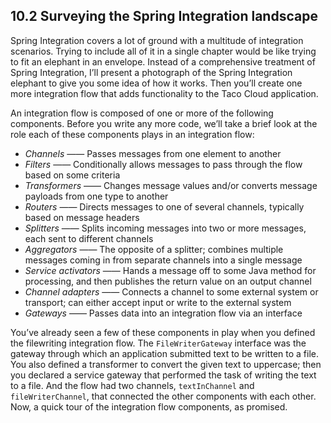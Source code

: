 ## 10.2 Surveying the Spring Integration landscape

Spring Integration covers a lot of ground with a multitude of integration scenarios. Trying to include all of it in a single chapter would be like trying to fit an elephant in an envelope. Instead of a comprehensive treatment of Spring Integration, I’ll present a photograph of the Spring Integration elephant to give you some idea of how it works. Then you’ll create one more integration flow that adds functionality to the Taco Cloud application.

An integration flow is composed of one or more of the following components. Before you write any more code, we’ll take a brief look at the role each of these components plays in an integration flow:

* _Channels_ —— Passes messages from one element to another
* _Filters_ —— Conditionally allows messages to pass through the flow based on some
criteria
* _Transformers_ —— Changes message values and/or converts message payloads from
one type to another
* _Routers_ —— Directs messages to one of several channels, typically based on message
headers
* _Splitters_ —— Splits incoming messages into two or more messages, each sent to different channels
* _Aggregators_ —— The opposite of a splitter; combines multiple messages coming in
from separate channels into a single message
* _Service activators_ —— Hands a message off to some Java method for processing, and
then publishes the return value on an output channel
* _Channel adapters_ —— Connects a channel to some external system or transport; can
either accept input or write to the external system
* _Gateways_ —— Passes data into an integration flow via an interface

You’ve already seen a few of these components in play when you defined the filewriting integration flow. The `FileWriterGateway` interface was the gateway through which an application submitted text to be written to a file. You also defined a transformer to convert the given text to uppercase; then you declared a service gateway that performed the task of writing the text to a file. And the flow had two channels, `textInChannel` and `fileWriterChannel`, that connected the other components with each other. Now, a quick tour of the integration flow components, as promised.

